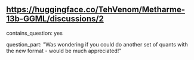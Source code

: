 ## https://huggingface.co/TehVenom/Metharme-13b-GGML/discussions/2

contains_question: yes

question_part: "Was wondering if you could do another set of quants with the new format - would be much appreciated!"
